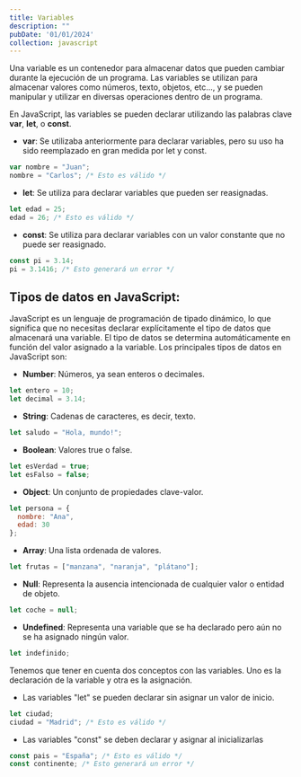 ```yaml
---
title: Variables
description: ""
pubDate: '01/01/2024'
collection: javascript
---
```


Una variable es un contenedor para almacenar datos que pueden cambiar durante la ejecución de un programa. Las variables se utilizan para almacenar valores como números, texto, objetos, etc..., y se pueden manipular y utilizar en diversas operaciones dentro de un programa.

En JavaScript, las variables se pueden declarar utilizando las palabras clave **var**, **let**, o **const**.

* **var**: Se utilizaba anteriormente para declarar variables, pero su uso ha sido reemplazado en gran medida por let y const.

```javascript
var nombre = "Juan";
nombre = "Carlos"; /* Esto es válido */
```
* **let**: Se utiliza para declarar variables que pueden ser reasignadas.

```javascript
let edad = 25;
edad = 26; /* Esto es válido */
```
* **const**: Se utiliza para declarar variables con un valor constante que no puede ser reasignado.

```javascript
const pi = 3.14;
pi = 3.1416; /* Esto generará un error */
```


## Tipos de datos en JavaScript:

JavaScript es un lenguaje de programación de tipado dinámico, lo que significa que no necesitas declarar explícitamente el tipo de datos que almacenará una variable. El tipo de datos se determina automáticamente en función del valor asignado a la variable. Los principales tipos de datos en JavaScript son:

* **Number**: Números, ya sean enteros o decimales.

```javascript
let entero = 10;
let decimal = 3.14;
```
* **String**: Cadenas de caracteres, es decir, texto.

```javascript
let saludo = "Hola, mundo!";
```
* **Boolean**: Valores true o false.

```javascript
let esVerdad = true;
let esFalso = false;
```
* **Object**: Un conjunto de propiedades clave-valor.

```javascript
let persona = {
  nombre: "Ana",
  edad: 30
};
```
* **Array**: Una lista ordenada de valores.

```javascript
let frutas = ["manzana", "naranja", "plátano"];
```
* **Null**: Representa la ausencia intencionada de cualquier valor o entidad de objeto.

```javascript
let coche = null;
```
* **Undefined**: Representa una variable que se ha declarado pero aún no se ha asignado ningún valor.

```javascript
let indefinido;
```

Tenemos que tener en cuenta dos conceptos con las variables. Uno es la declaración de la variable y otra es la asignación.

* Las variables "let" se pueden declarar sin asignar un valor de inicio. 

```javascript
let ciudad;
ciudad = "Madrid"; /* Esto es válido */
```
* Las variables "const" se deben declarar y asignar al inicializarlas

```javascript
const pais = "España"; /* Esto es válido */
const continente; /* Esto generará un error */
```

